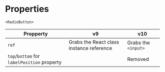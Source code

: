 # Properties

`<RadioButton>`

| Propperty                                   | v9                                       | v10                 |
| ------------------------------------------- | ---------------------------------------- | ------------------- |
| `ref`                                       | Grabs the React class instance reference | Grabs the `<input>` |
| `top`/`bottom` for `labelPosition` property |                                          | Removed             |
